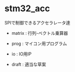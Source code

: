 # stm32_acc

SPIで制御できるアクセラレータ達

* matrix    : 行列-ベクトル乗算器

* prog      : マイコン用プログラム
* io        : IO用IP
* draft     : 適当な草案
